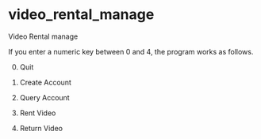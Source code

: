 # video_rental_manage
Video Rental manage

If you enter a numeric key between 0 and 4, the program works as follows.

0. Quit

1. Create Account

2. Query Account

3. Rent Video

4. Return Video

